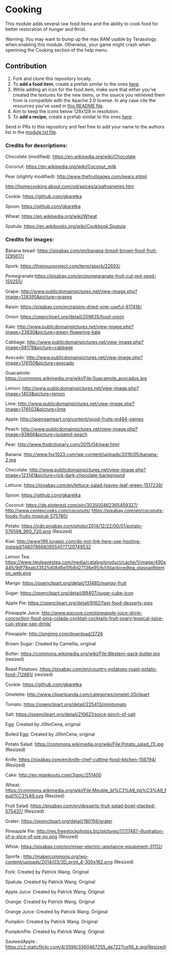 Cooking
============

This module adds several raw food items and the ability to cook food for better restoration of hunger and thrist.

Warning: You may want to bump up the max RAM usable by Terasology when enabling this module. Otherwise, your game might
crash when openining the Cooking section of the help menu.

## Contribution
1. Fork and clone this repository locally.
2. To **add a food item**, create a prefab similar to the ones [here](https://github.com/Terasology/Cooking/tree/master/assets/prefabs/food/raw).
3. While adding an icon for the food item, make sure that either you've created the textures for the new items, or the source you retrieved them from is compatible with the Apache 2.0 license. In any case cite the resources you've used in [this README file](https://github.com/Terasology/Cooking/blob/master/README.md). 
4. Aim to keep the icons below 128x128 in resolution.
5. To **add a recipe**, create a prefab similar to the ones [here](https://github.com/Terasology/Cooking/tree/master/assets/prefabs/recipe/cook).

Send in PRs to this repository and feel free to add your name to the authors list in the [module.txt file](https://github.com/Terasology/Cooking/blob/master/module.txt).

### Credits for descriptions:

Chocolate (modified): https://en.wikipedia.org/wiki/Chocolate

Coconut: https://en.wikipedia.org/wiki/Coconut_milk

Pear (slightly modified): http://www.thefruitpages.com/pears.shtml

http://homecooking.about.com/od/spices/a/saltvarieties.htm

Cookie: https://github.com/gkaretka

Spoon: https://github.com/gkaretka

Wheat: https://en.wikipedia.org/wiki/Wheat

Spatula: https://en.wikibooks.org/wiki/Cookbook:Spatula

### Credits for images:

Banana bread: https://pixabay.com/en/banana-bread-brown-food-fruit-1295617/

Spork: https://thenounproject.com/term/spork/22693/

Pomegranate:https://pixabay.com/en/pomegranate-fruit-cut-red-seed-150255/

Grape: http://www.publicdomainpictures.net/view-image.php?image=128395&picture=grapes

Raisin: https://pixabay.com/en/raisins-dried-vine-useful-617416/

Onion: https://openclipart.org/detail/209635/food-onion

Kale: http://www.publicdomainpictures.net/view-image.php?image=23830&picture=green-flowering-kale

Cabbage: http://www.publicdomainpictures.net/view-image.php?image=68178&picture=cabbage

Avocado: http://www.publicdomainpictures.net/view-image.php?image=174150&picture=avocado

Guacamole: https://commons.wikimedia.org/wiki/File:Guacamole_avocados.jpg

Lemon: http://www.publicdomainpictures.net/view-image.php?image=1453&picture=lemon

Lime: http://www.publicdomainpictures.net/view-image.php?image=174503&picture=lime

Apple: http://opengameart.org/content/good-fruits-m484-games

Peach: http://www.publicdomainpictures.net/view-image.php?image=93866&picture=isolated-peach

Pear: http://www.ttxdictionary.com/2015/04/pear.html

Banana: http://www.fox1023.com/wp-content/uploads/2016/05/banana-2.jpg

Chocolate: http://www.publicdomainpictures.net/view-image.php?image=123141&picture=rick-dark-chocolate-background

Lettuce: https://pixabay.com/en/lettuce-salad-leaves-leaf-green-1517239/

Spoon: https://github.com/gkaretka

Coconut:    https://de.pinterest.com/pin/303500462365459327/
            http://www.centexcooks.com/coconuts/
            https://pixabay.com/en/coconuts-foods-fruits-tropical-575780/

Potato: https://cdn.pixabay.com/photo/2014/12/22/00/01/potato-576598_960_720.png (Resized)

Kiwi: http://www196.lunapic.com/do-not-link-here-use-hosting-instead/148078668095545?7120749532

Lemon Tea: https://www.twoleavestea.com/media/catalog/product/cache/1/image/490x445/9df78eab33525d08d6e5fb8d27136e95/b/l/blackicedtea_glasswithlemon_web.png

Mango: https://openclipart.org/detail/131485/mango-fruit

Sugar: https://openclipart.org/detail/89407/sugar-cube-icon

Apple Pie: https://openclipart.org/detail/9162/fast-food-desserts-pies

Pineapple Juice: http://www.pixcove.com/pineapple-juice-drink-concoction-food-pina-colada-cocktail-cocktails-fruit-ovary-tropical-juice-cup-straw-sap-drink/

Pineapple: http://pngimg.com/download/2726

Brown Sugar: Created by Camellia, original

Butter: https://commons.wikimedia.org/wiki/File:Western-pack-butter.jpg (resized)

Roast Potatoes: https://pixabay.com/en/country-potatoes-roast-potato-food-712661/ (resized)

Cookie: https://github.com/gkaretka

Omelette: http://www.clipartpanda.com/categories/omelet-20clipart

Tomato: https://openclipart.org/detail/225413/minitomato

Salt: https://openclipart.org/detail/210621/spice-pinch-of-salt

Egg: Created by J0hnCena, original

Boiled Egg: Created by J0hnCena, original

Potato Salad: https://commons.wikimedia.org/wiki/File:Potato_salad_(1).jpg (Resized)

Knife: https://pixabay.com/en/knife-chef-cutting-food-kitchen-156794/ (Resized)

Cake: http://en.miankoutu.com/3gpic/251400

Wheat: https://commons.wikimedia.org/wiki/File:Meuble_bl%C3%A9_tig%C3%A9_feuill%C3%A9.svg (Resized)

Fruit Salad: https://pixabay.com/en/desserts-fruit-salad-bowl-stacked-575437/ (Resized)

Grater: https://openclipart.org/detail/180156/grater

Pineapple Pie: http://res.freestockphotos.biz/pictures/17/17487-illustration-of-a-slice-of-pie-pv.png (Resized)

Whisk: https://pixabay.com/en/mixer-electric-appliance-equipment-31112/

Sporfe : http://makercommons.org/wp-content/uploads/2014/03/3D_print_4-300x162.png (Resized)

Fork: Created by Patrick Wang. Original

Spatula: Created by Patrick Wang. Original

Apple Juice: Created by Patrick Wang. Original

Orange: Created by Patrick Wang. Original

Orange Juice: Created by Patrick Wang. Original

Pumpkin: Created by Patrick Wang. Original

PumpkinPie: Created by Patrick Wang. Original

SauteedApple :  https://c2.staticflickr.com/4/3596/3360467255_de7227ce96_b.jpg(Resized)
